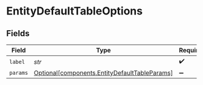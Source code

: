 # EntityDefaultTableOptions


## Fields

| Field                                                                                            | Type                                                                                             | Required                                                                                         | Description                                                                                      |
| ------------------------------------------------------------------------------------------------ | ------------------------------------------------------------------------------------------------ | ------------------------------------------------------------------------------------------------ | ------------------------------------------------------------------------------------------------ |
| `label`                                                                                          | *str*                                                                                            | :heavy_check_mark:                                                                               | N/A                                                                                              |
| `params`                                                                                         | [Optional[components.EntityDefaultTableParams]](../../models/shared/entitydefaulttableparams.md) | :heavy_minus_sign:                                                                               | N/A                                                                                              |